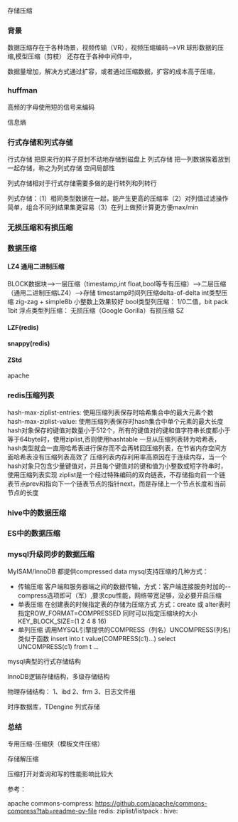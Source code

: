 存储压缩

### 背景

数据压缩存在于各种场景，视频传输（VR），视频压缩编码-->VR 球形数据的压缩,模型压缩（剪枝）
还存在于各种中间件中，

数据量增加，解决方式通过扩容，或者通过压缩数据，扩容的成本高于压缩，

### huffman
高频的字母使用短的信号来编码

信息熵


### 行式存储和列式存储
行式存储  把原来行的样子原封不动地存储到磁盘上
列式存储  把一列数据挨着放到一起存储，称之为列式存储   空间局部性

列式存储相对于行式存储需要多做的是行转列和列转行

列式存储：（1）相同类型数据在一起，能产生更高的压缩率（2）对列值过滤操作简单，组合不同列结果集更容易（3）在列上做预计算更方便max/min

### 无损压缩和有损压缩

### 数据压缩

#### LZ4 通用二进制压缩
BLOCK数据块-->一层压缩（timestamp,int float,bool等专有压缩）-->二层压缩（通用二进制压缩LZ4）-->存储
timestamp时间列压缩delta-of-delta 
int类型压缩 zig-zag + simple8b   小整数上效果较好
bool类型列压缩： 1/0二值，bit pack  1bit
浮点类型列压缩： 无损压缩（Google Gorilla）有损压缩 SZ

#### LZF(redis)

#### snappy(redis)

#### ZStd



apache



### redis压缩列表
hash-max-ziplist-entries: 使用压缩列表保存时哈希集合中的最大元素个数
hash-max-ziplist-value: 使用压缩列表保存时hash集合中单个元素的最大长度
hash对象保存的键值对数量小于512个，所有的键值对的键和值字符串长度都小于等于64byte时，使用ziplist,否则使用hashtable
一旦从压缩列表转为哈希表，hash类型就会一直用哈希表进行保存而不会再转回压缩列表，在节省内存空间方面哈希表没有压缩列表高效了
压缩列表内存利用率高原因在于连续内存，当一个hash对象只包含少量键值对，并且每个键值对的键和值为小整数或短字符串时，使用压缩列表实现
ziplist是一个经过特殊编码的双向链表，不存储指向前一个链表节点prev和指向下一个链表节点的指针next，而是存储上一个节点长度和当前节点的长度



### hive中的数据压缩


### ES中的数据压缩


### mysql升级同步的数据压缩
MyISAM/InnoDB 都提供compressed data
mysql支持压缩的几种方式：
+ 传输压缩
    客户端和服务器端之间的数据传输，方式：客户端连接服务时加的--compress选项即可（军）,要求cpu性能，网络带宽足够，没必要开启压缩
+ 单表压缩
    在创建表的时候指定表的存储为压缩方式
    方式：create 或 alter表时指定ROW_FORMAT=COMPRESSED
        同时可以指定压缩块的大小KEY_BLOCK_SIZE=(1 2 4 8 16)
+ 单列压缩
    调用MYSQL引擎提供的COMPRESS（列名）UNCOMPRESS(列名)    类似于函数
    insert into t value(COMPRESS(c1)...)
    select UNCOMPRESS(c1) from t ...

mysql典型的行式存储结构

InnoDB逻辑存储结构，多级存储结构

物理存储结构：
1、ibd
2、frm
3、日志文件组


时序数据库，TDengine  列式存储


### 总结

专用压缩-压缩侠（模板文件压缩）

存储解压缩

压缩打开对查询和写的性能影响比较大


参考：


apache commons-compress: https://github.com/apache/commons-compress?tab=readme-ov-file
redis: ziplist/listpack :
hive: 



